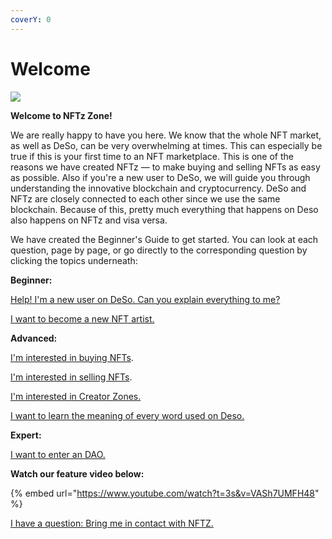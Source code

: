 ```yaml
---
coverY: 0
---
```


# Welcome

![](<.gitbook/assets/Logo\_blackgrey 4000x2000.png>)

**Welcome to NFTz Zone!**&#x20;



We are really happy to have you here. We know that the whole NFT market, as well as DeSo, can be very overwhelming at times. This can especially be true if this is your first time to an NFT marketplace. This is one of the reasons we have created NFTz — to make buying and selling NFTs as easy as possible. Also if you're a new user to DeSo, we will guide you through understanding the innovative blockchain and cryptocurrency. DeSo and NFTz are closely connected to each other since we use the same blockchain.  Because of this, pretty much everything that happens on Deso also happens on NFTz and visa versa.

We have created the Beginner's Guide to get started. You can look at each question, page by page, or go directly to the corresponding question by clicking the topics underneath:



**Beginner:**

[Help! I'm a new user on DeSo. Can you explain everything to me?](beginners-guide/welcome/what-is-the-deso-blockchain.md)&#x20;

[I want to become a new NFT artist. ](nft-artist/how-to-become-an-nft-artist-intro/)



**Advanced:**

[I'm interested in buying NFTs](nft/buying-nft-intro/).

[I'm interested in selling NFTs](nft/selling-nft-intro/).

[I'm interested in Creator Zones.](creator-zone/creator-zone-intro/)

[I want to learn the meaning of every word used on Deso. ](lexicon/lexicon-intro.md)



**Expert:**

[I want to enter an DAO.](nft/buying-nft-intro/how-do-you-buy-a-dao.md)



**Watch our feature video below:**

{% embed url="https://www.youtube.com/watch?t=3s&v=VASh7UMFH48" %}

[I have a question: Bring me in contact with NFTZ.](contact-socials/contact-social-intro/)



&#x20;
